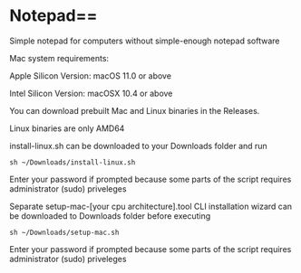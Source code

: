 # Notepad==
Simple notepad for computers without simple-enough notepad software

Mac system requirements:

Apple Silicon Version: macOS 11.0 or above

Intel Silicon Version: macOSX 10.4 or above

You can download prebuilt Mac and Linux binaries in the Releases.

Linux binaries are only AMD64

install-linux.sh can be downloaded to your Downloads folder and run 
```
sh ~/Downloads/install-linux.sh
```
Enter your password if prompted because some parts of the script requires administrator (sudo) priveleges

Separate setup-mac-[your cpu architecture].tool CLI installation wizard can be downloaded to Downloads folder before executing
```
sh ~/Downloads/setup-mac.sh
```
Enter your password if prompted because some parts of the script requires administrator (sudo) priveleges

